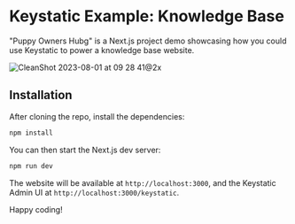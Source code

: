 # Keystatic Example: Knowledge Base

"Puppy Owners Hubg" is a Next.js project demo showcasing how you could use Keystatic to power a knowledge base website.

![CleanShot 2023-08-01 at 09 28 41@2x](https://github.com/Thinkmill/keystatic-examples-knowledge-base/assets/485747/b3c2cfe4-94b2-46df-b911-5196f3dc720e)

## Installation

After cloning the repo, install the dependencies:

```sh
npm install
```

You can then start the Next.js dev server:

```sh
npm run dev
```

The website will be available at `http://localhost:3000`, and the Keystatic Admin UI at `http://localhost:3000/keystatic`.

Happy coding!
